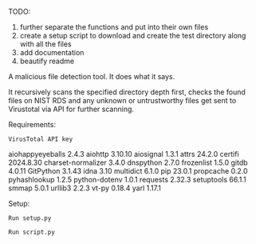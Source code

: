TODO:
 1. further separate the functions and put into their own files
 2. create a setup script to download and create the test directory along with all the files
 3. add documentation
 4. beautify readme

A malicious file detection tool. It does what it says.

It recursively scans the specified directory depth first, checks the found files on NIST RDS and any unknown or untrustworthy files get sent to Virustotal via API for further scanning.


Requirements:
    
    VirusTotal API key 
    
aiohappyeyeballs   2.4.3
aiohttp            3.10.10
aiosignal          1.3.1
attrs              24.2.0
certifi            2024.8.30
charset-normalizer 3.4.0
dnspython          2.7.0
frozenlist         1.5.0
gitdb              4.0.11
GitPython          3.1.43
idna               3.10
multidict          6.1.0
pip                23.0.1
propcache          0.2.0
pyhashlookup       1.2.5
python-dotenv      1.0.1
requests           2.32.3
setuptools         66.1.1
smmap              5.0.1
urllib3            2.2.3
vt-py              0.18.4
yarl               1.17.1

Setup:
    
    Run setup.py

    Run script.py
